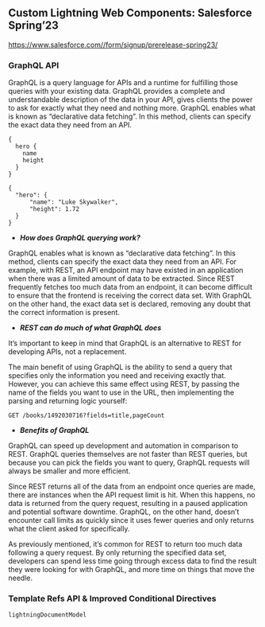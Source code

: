 ## Custom Lightning Web Components: Salesforce Spring’23

https://www.salesforce.com//form/signup/prerelease-spring23/
### GraphQL API

GraphQL is a query language for APIs and a runtime for fulfilling those queries with your existing data. GraphQL provides a complete and understandable description of the data in your API, gives clients the power to ask for exactly what they need and nothing more. GraphQL enables what is known as “declarative data fetching”. In this method, clients can specify the exact data they need from an API.
```
{
  hero {
    name
    height
  }
}
```
```
{
  "hero": {
      "name": "Luke Skywalker",
      "height": 1.72
  }
}
```

- ***How does GraphQL querying work?***

GraphQL enables what is known as “declarative data fetching”. In this method, clients can specify the exact data they need from an API.
For example, with REST, an API endpoint may have existed in an application when there was a limited amount of data to be extracted. Since REST frequently fetches too much data from an endpoint, it can become difficult to ensure that the frontend is receiving the correct data set. With GraphQL on the other hand, the exact data set is declared, removing any doubt that the correct information is present.

- ***REST can do much of what GraphQL does***

It’s important to keep in mind that GraphQL is an alternative to REST for developing APIs, not a replacement.

The main benefit of using GraphQL is the ability to send a query that specifies only the information you need and receiving exactly that. However, you can achieve this same effect using REST, by passing the name of the fields you want to use in the URL, then implementing the parsing and returning logic yourself:
```
GET /books/1492030716?fields=title,pageCount
```

- ***Benefits of GraphQL***

GraphQL can speed up development and automation in comparison to REST. GraphQL queries themselves are not faster than REST queries, but because you can pick the fields you want to query, GraphQL requests will always be smaller and more efficient.

Since REST returns all of the data from an endpoint once queries are made, there are instances when the API request limit is hit. When this happens, no data is returned from the query request, resulting in a paused application and potential software downtime. GraphQL, on the other hand, doesn’t encounter call limits as quickly since it uses fewer queries and only returns what the client asked for specifically.

As previously mentioned, it’s common for REST to return too much data following a query request. By only returning the specified data set, developers can spend less time going through excess data to find the result they were looking for with GraphQL, and more time on things that move the needle.

### Template Refs API & Improved Conditional Directives

```
lightningDocumentModel
```